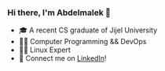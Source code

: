 ### Hi there, I'm Abdelmalek 👋

- 🎓 A recent CS graduate of Jijel University
- 👨‍💻 Computer Programming && DevOps
- 👨‍💻 Linux Expert
- 🔗 Connect me on [LinkedIn](https://www.linkedin.com/in/abdelmalek-rezig/)!
